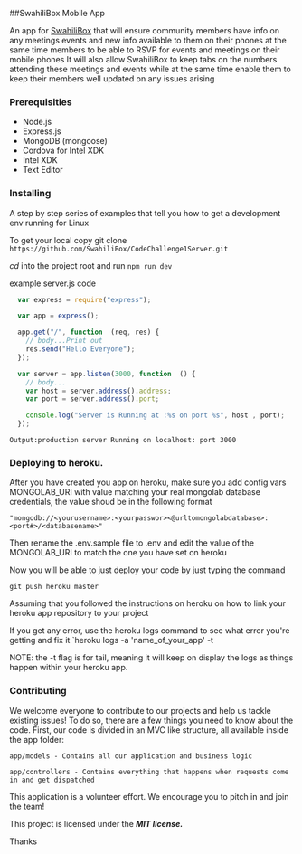 ##SwahiliBox Mobile App

An app for [SwahiliBox](swahilibox.co.ke) that will ensure community members have info on any meetings events and new info available to them on their phones at the same time members to be able to RSVP for events and meetings on their mobile phones
It will also allow SwahiliBox to keep tabs on the numbers attending these meetings and events while at the same time enable them to keep their members well updated on any issues arising 

### Prerequisities

* Node.js
* Express.js
* MongoDB (mongoose)
* Cordova for Intel XDK
* Intel XDK
* Text Editor

### Installing

A step by step series of examples that tell you how to get a development env running for Linux

To get your local copy git clone `https://github.com/SwahiliBox/CodeChallenge1Server.git`

*cd* into the project root and run ```npm run dev```

example server.js code
```javascript 
  var express = require("express");

  var app = express();

  app.get("/", function  (req, res) {
    // body...Print out
    res.send("Hello Everyone");
  });

  var server = app.listen(3000, function  () {
    // body...
    var host = server.address().address;
    var port = server.address().port;

    console.log("Server is Running at :%s on port %s", host , port);
  });
```

`Output:production server Running on localhost: port 3000`

### Deploying to heroku.

After you have created you app on heroku, make sure you add config vars MONGOLAB_URI with value matching
your real mongolab database credentials, the value shoud be in the following format 

`"mongodb://<yourusername>:<yourpasswor><@urltomongolabdatabase>:<port#>/<databasename>"`

Then rename the .env.sample file to .env and edit the value of the MONGOLAB_URI  to match
the one you have set on heroku

Now you will be able to just deploy your code by just typing the command

```git push heroku master``` 

Assuming that you followed the instructions on heroku on how to link your heroku app repository to your
project

If you get any error, use the heroku logs command to see what error you're getting and fix it
`heroku logs -a 'name_of_your_app' -t

NOTE: the -t flag is for tail, meaning it will keep on display the logs as things happen within your 
heroku app.

### Contributing

We welcome everyone to contribute to our projects and help us tackle existing issues! To do so, there are a few things you need to know about the code. First, our code is divided in an MVC like structure, all available inside the app folder:

`app/models - Contains all our application and business logic`

`app/controllers - Contains everything that happens when requests come in and get dispatched`

This application is a volunteer effort. We encourage you to pitch in and join the team!

This project is licensed under the **_MIT license._**

Thanks
